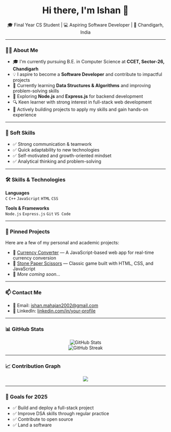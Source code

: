 <h1 align="center">Hi there, I'm Ishan 👋</h1>

<p align="center">
🎓 Final Year CS Student | 💻 Aspiring Software Developer | 📍 Chandigarh, India  
</p>

---

### 🧑‍💻 About Me

- 🎓 I'm currently pursuing B.E. in Computer Science at **CCET, Sector-26, Chandigarh**
- 💡 I aspire to become a **Software Developer** and contribute to impactful projects
- 📘 Currently learning **Data Structures & Algorithms** and improving problem-solving skills
- 🔁 Exploring **Node.js** and **Express.js** for backend development
- 🔍 Keen learner with strong interest in full-stack web development
- 🧠 Actively building projects to apply my skills and gain hands-on experience

---

### 💼 Soft Skills

- ✅ Strong communication & teamwork  
- ✅ Quick adaptability to new technologies  
- ✅ Self-motivated and growth-oriented mindset  
- ✅ Analytical thinking and problem-solving  

---

### 🛠️ Skills & Technologies

**Languages**  
`C` `C++` `JavaScript` `HTML` `CSS`

**Tools & Frameworks**  
`Node.js` `Express.js` `Git` `VS Code`

---

### 📌 Pinned Projects

Here are a few of my personal and academic projects:

- 🔹 [Currency Converter](https://github.com/ishan2651712/currency-converter) — A JavaScript-based web app for real-time currency conversion  
- 🔹 [Stone Paper Scissors](https://github.com/ishan2651712/StonePaperScissors) — Classic game built with HTML, CSS, and JavaScript  
- 🔹 *More coming soon...*

---

### 📫 Contact Me

- 📧 Email: [ishan.mahajan2002@gmail.com](mailto:ishan.mahajan2002@gmail.com)  
- 💼 LinkedIn: [linkedin.com/in/your-profile](https://linkedin.com/in/your-profile)

---

### 📊 GitHub Stats

<p align="center">
  <img src="https://github-readme-stats.vercel.app/api?username=ishan2651712&show_icons=true&theme=github_dark" alt="GitHub Stats" />
  <br />
  <img src="https://github-readme-streak-stats.herokuapp.com?user=ishan2651712&theme=github-dark&hide_border=true" alt="GitHub Streak" />
</p>

---

### 📈 Contribution Graph

<p align="center">
  <img src="https://github-readme-activity-graph.vercel.app/graph?username=ishan2651712&theme=github-dark" />
</p>

---

### 🎯 Goals for 2025

- ✅ Build and deploy a full-stack project
- ✅ Improve DSA skills through regular practice
- ✅ Contribute to open source
- ✅ Land a software
